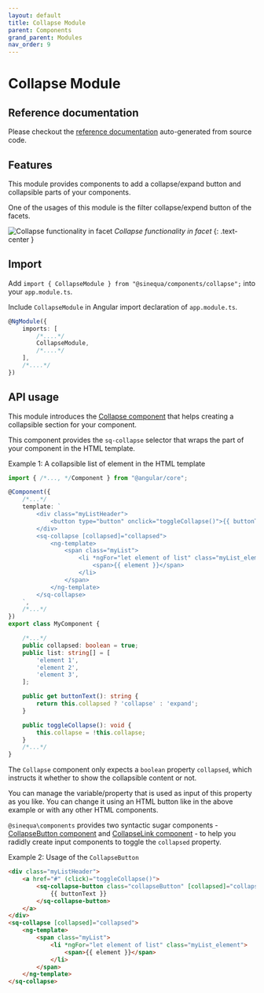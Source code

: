 ```yaml
---
layout: default
title: Collapse Module
parent: Components
grand_parent: Modules
nav_order: 9
---
```


# Collapse Module

## Reference documentation

Please checkout the [reference documentation]({{site.baseurl}}/components/modules/CollapseModule.html) auto-generated from source code.

## Features

This module provides components to add a collapse/expand button and collapsible parts of your components.

One of the usages of this module is the filter collapse/expend button of the facets.

![Collapse functionality in facet]({{site.baseurl}}/assets/modules/collapse/collapse-facet-example.png)
*Collapse functionality in facet*
{: .text-center }

## Import

Add `import { CollapseModule } from "@sinequa/components/collapse";` into your `app.module.ts`.

Include `CollapseModule` in Angular import declaration of `app.module.ts`.

```typescript
@NgModule({
    imports: [
        /*....*/
        CollapseModule,
        /*....*/
    ],
    /*....*/
})
```

## API usage

This module introduces the [Collapse component]({{site.baseurl}}/components/components/Collapse.html) that helps creating a collapsible section for your component.

This component provides the `sq-collapse` selector that wraps the part of your component in the HTML template.

Example 1: A collapsible list of element in the HTML template

```typescript
import { /*..., */Component } from "@angular/core";

@Component({
    /*...*/
    template: `
        <div class="myListHeader">
            <button type="button" onclick="toggleCollapse()">{{ buttonText }}</button>
        </div>
        <sq-collapse [collapsed]="collapsed">
            <ng-template>
                <span class="myList">
                    <li *ngFor="let element of list" class="myList_element">
                        <span>{{ element }}</span>
                    </li>
                </span>
            </ng-template>
        </sq-collapse>
    `,
    /*...*/
})
export class MyComponent {

    /*...*/
    public collapsed: boolean = true;
    public list: string[] = [
        'element 1',
        'element 2',
        'element 3',
    ];

    public get buttonText(): string {
        return this.collapsed ? 'collapse' : 'expand';
    }

    public toggleCollapse(): void {
        this.collapse = !this.collapse;
    }
    /*...*/
}
```

The `Collapse` component only expects a `boolean` property `collapsed`, which instructs it whether to show the collapsible content or not.

You can manage the variable/property that is used as input of this property as you like.
You can change it using an HTML button like in the above example or with any other HTML components.

`@sinequa\components` provides two syntactic sugar components - [CollapseButton component]({{site.baseurl}}/components/components/CollapseButton.html) and [CollapseLink component]({{site.baseurl}}/components/components/CollapseLink.html) - to help you radidly create input components to toggle the `collapsed` property.

Example 2: Usage of the `CollapseButton`

```html
<div class="myListHeader">
    <a href="#" (click)="toggleCollapse()">
        <sq-collapse-button class="collapseButton" [collapsed]="collapsed">
            {{ buttonText }}
        </sq-collapse-button>
    </a>
</div>
<sq-collapse [collapsed]="collapsed">
    <ng-template>
        <span class="myList">
            <li *ngFor="let element of list" class="myList_element">
                <span>{{ element }}</span>
            </li>
        </span>
    </ng-template>
</sq-collapse>
```
